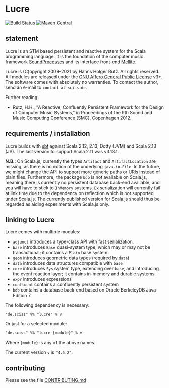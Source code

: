 # Lucre

[![Build Status](https://github.com/Sciss/Lucre/workflows/Scala%20CI/badge.svg?branch=main)](https://github.com/Sciss/Lucre/actions?query=workflow%3A%22Scala+CI%22)
[![Maven Central](https://maven-badges.herokuapp.com/maven-central/de.sciss/lucre-core_2.13/badge.svg)](https://maven-badges.herokuapp.com/maven-central/de.sciss/lucre-core_2.13)

## statement

Lucre is an STM based persistent and reactive system for the Scala programming language. It is the foundation
of the computer music framework [SoundProcesses](https://github.com/Sciss/SoundProcesses) and its
interface front-end [Mellite](https://github.com/Sciss/Mellite).

Lucre is (C)opyright 2009&ndash;2021 by Hanns Holger Rutz. All rights reserved. 
All modules are released under 
the [GNU Affero General Public License](https://github.com/Sciss/Lucre/raw/main/LICENSE) v3+.
The software comes with absolutely no warranties. To contact the author, send an e-mail to `contact at sciss.de`.

Further reading:

 - Rutz, H.H., "A Reactive, Confluently Persistent Framework for the Design of Computer Music Systems," in Proceedings
   of the 9th Sound and Music Computing Conference (SMC), Copenhagen 2012.

## requirements / installation

Lucre builds with [sbt](http://www.scala-sbt.org/) against Scala 2.12, 2.13, Dotty (JVM) and Scala 2.13 (JS).
The last version to support Scala 2.11 was v3.13.1.

__N.B.__: On Scala.js, currently the types `Artifact` and `ArtifactLocation` are missing, as there is no notion of
the underlying `java.io.File`. In the future, we might change the API to support more generic paths or URIs instead
of plain files. Furthermore, the package `bdb` is not available on Scala.js, meaning there is currently no
persistent database back-end available, and you will have to stick to `InMemory` systems. `Ex`
serialization will currently fail at link time due to the dependency on reflection which is not supported under
Scala.js. The currently published version for Scala.js should thus be regarded as aiding experiments with Scala.js
only.

## linking to Lucre

Lucre comes with multiple modules:

- `adjunct` introduces a type-class API with fast serialization.
- `base` introduces `Base` quasi-system type, which may or may not be transactional;
  it contains a `Plain` base system.
- `geom` introduces geometric data types (required by `data`)
- `data` introduces data structures compatible with `base`
- `core` introduces `Sys` system type, extending over `base`, and introducing the
  event reaction layer; it contains in-memory and durable systems.
- `expr` introduces expressions
- `confluent` contains a confluently persistent system
- `bdb` contains a database back-end based on Oracle BerkeleyDB Java Edition 7.

The following dependency is necessary:

    "de.sciss" %% "lucre" % v

Or just for a selected module:

    "de.sciss" %% "lucre-{module}" % v

Where `{module}` is any of the above names.

The current version `v` is `"4.5.2"`.

## contributing

Please see the file [CONTRIBUTING.md](CONTRIBUTING.md)

